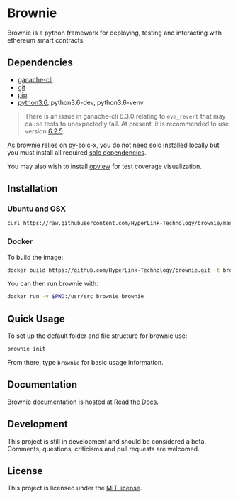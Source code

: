 # Brownie

Brownie is a python framework for deploying, testing and interacting with ethereum smart contracts.

## Dependencies

* [ganache-cli](https://github.com/trufflesuite/ganache-cli)
* [git](https://git-scm.com/)
* [pip](https://pypi.org/project/pip/)
* [python3.6](https://www.python.org/downloads/release/python-368/), python3.6-dev, python3.6-venv

> There is an issue in ganache-cli 6.3.0 relating to ``evm_revert`` that may cause tests to unexpectedly fail. At present, it is recommended to use version [6.2.5](https://github.com/trufflesuite/ganache-cli/releases/tag/v6.2.5).

As brownie relies on [py-solc-x](https://github.com/iamdefinitelyahuman/py-solc-x), you do not need solc installed locally but you must install all required [solc dependencies](https://solidity.readthedocs.io/en/latest/installing-solidity.html#binary-packages).

You may also wish to install [opview](https://github.com/HyperLink-Technology/opview) for test coverage visualization.

## Installation

### Ubuntu and OSX

```bash
curl https://raw.githubusercontent.com/HyperLink-Technology/brownie/master/brownie-install.sh | sh
```

### Docker

To build the image:

```bash
docker build https://github.com/HyperLink-Technology/brownie.git -t brownie:1
```

You can then run brownie with:

```bash
docker run -v $PWD:/usr/src brownie brownie
```

## Quick Usage

To set up the default folder and file structure for brownie use:

```bash
brownie init
```

From there, type `brownie` for basic usage information.

## Documentation

Brownie documentation is hosted at [Read the Docs](https://eth-brownie.readthedocs.io/en/latest/).

## Development

This project is still in development and should be considered a beta. Comments, questions, criticisms and pull requests are welcomed.

## License

This project is licensed under the [MIT license](LICENSE).
